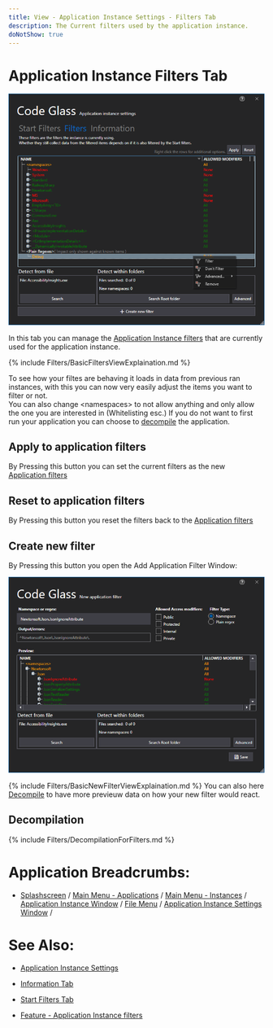 ```yaml
---
title: View - Application Instance Settings - Filters Tab
description: The Current filters used by the application instance.
doNotShow: true
---
```

# Application Instance Filters Tab
![assets/img/AppInstanceSettingsWindow/AppInstanceFilters.png](../../../assets/img/AppInstanceSettingsWindow/AppInstanceFilters.png)

In this tab you can manage the [Application Instance filters](../../features/ProfilingDataFiltering.md#application-instance-filters) that are currently used for the application instance.

{% include Filters/BasicFiltersViewExplaination.md  %}

To see how your filtes are behaving it loads in data from previous ran instances, with this you can now very easily adjust the items you want to filter or not.  
You can also change \<namespaces\> to not allow anything and only allow the one you are interested in (Whitelisting esc.)
If you do not want to first run your application you can choose to [decompile](#decompilation) the application.

## Apply to application filters
By Pressing this button you can set the current filters as the new [Application filters](../../features/ProfilingDataFiltering.md#application-filters)

## Reset to application filters
By Pressing this button you reset the filters back to the [Application filters](../../features/ProfilingDataFiltering.md#application-filters)


## Create new filter
By Pressing this button you open the Add Application Filter Window:

![assets/img/ApplicationSettingsWindow/AddApplicationFilter.png](../../../assets/img/ApplicationSettingsWindow/AddApplicationFilter.png)

{% include Filters/BasicNewFilterViewExplaination.md  %}
You can also here [Decompile](#decompilation) to have more previeuw data on how your new filter would react.

## Decompilation
{% include Filters/DecompilationForFilters.md %}


# Application Breadcrumbs: 
- [Splashscreen](../Splashscreen.md) / [Main Menu - Applications](../mainwindow/application.md) / [Main Menu - Instances](../mainwindow/applicationInstance.md) /  [Application Instance Window](../ApplicationInstanceDockWindow.md) / [File Menu](../ApplicationInstanceDockWindow/MenuBar.md#file-menu) / [Application Instance Settings Window](../ApplicationInstanceSettingsWindow.md) /

# See Also:
- [Application Instance Settings]("../ApplicationInstanceSettingsWindow.md")

- [Information Tab](Information.md)
- [Start Filters Tab](StartFilters.md)
- [Feature - Application Instance filters](../../features/ProfilingDataFiltering.md#application-instance-filters)

